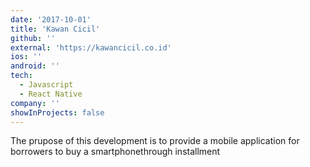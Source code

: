 ```yaml
---
date: '2017-10-01'
title: 'Kawan Cicil'
github: ''
external: 'https://kawancicil.co.id'
ios: ''
android: ''
tech:
  - Javascript
  - React Native
company: ''
showInProjects: false
---
```


The prupose of this development is to provide a mobile application for borrowers to buy a smartphonethrough installment

